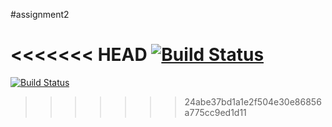 #assignment2

<<<<<<< HEAD
[![Build Status](https://travis-ci.com/alfredofloresf/assignment2.svg?branch=master)](https://travis-ci.com/alfredofloresf/assignment2)
=======
[![Build Status](https://travis-ci.com/alfredofloresf/assignment2.svg?branch=master)](https://travis-ci.com/alfredofloresf/assignment2)
>>>>>>> 24abe37bd1a1e2f504e30e86856a775cc9ed1d11
